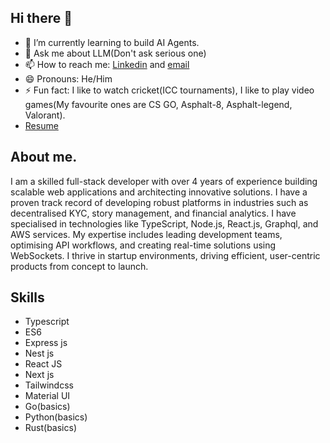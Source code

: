 ## Hi there 👋

- 🌱 I’m currently learning to build AI Agents.
- 💬 Ask me about LLM(Don't ask serious one)
- 📫 How to reach me: [Linkedin](https://www.linkedin.com/in/krishnakamalsingh) and [email](singhkrishk07@gmail.com)
- 😄 Pronouns: He/Him
- ⚡ Fun fact: I like to watch cricket(ICC tournaments), I like to play video games(My favourite ones are CS GO, Asphalt-8, Asphalt-legend, Valorant).
- [Resume]([https://drive.google.com/file/d/1x6f3xdsU07SeUmht7AvAaiEnz712LPQp/view?usp=sharing](https://drive.google.com/file/d/1x6f3xdsU07SeUmht7AvAaiEnz712LPQp/view?usp=drive_link))

## About me.
I am a skilled full-stack developer with over 4 years of experience building scalable web applications and architecting innovative solutions. I have a proven track record of developing robust platforms in industries such as decentralised KYC, story management, and financial analytics. I have specialised in technologies like TypeScript, Node.js, React.js, Graphql, and AWS services. My expertise includes leading development teams, optimising API workflows, and creating real-time solutions using WebSockets. I thrive in startup environments, driving efficient, user-centric products from concept to launch.

## Skills
-  Typescript
-  ES6
-  Express js
-  Nest js
-  React JS
-  Next js
-  Tailwindcss
-  Material UI
-  Go(basics)
-  Python(basics)
-  Rust(basics)
